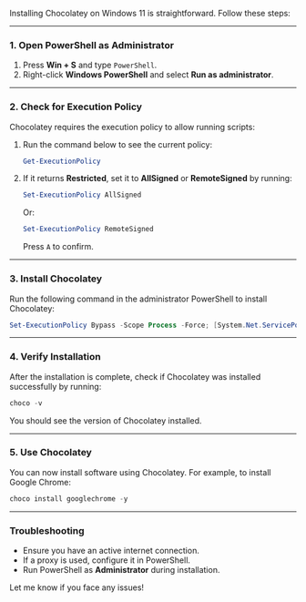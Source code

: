Installing Chocolatey on Windows 11 is straightforward. Follow these steps:

---

### **1. Open PowerShell as Administrator**
1. Press **Win + S** and type `PowerShell`.
2. Right-click **Windows PowerShell** and select **Run as administrator**.

---

### **2. Check for Execution Policy**
Chocolatey requires the execution policy to allow running scripts:
1. Run the command below to see the current policy:
   ```powershell
   Get-ExecutionPolicy
   ```
2. If it returns **Restricted**, set it to **AllSigned** or **RemoteSigned** by running:
   ```powershell
   Set-ExecutionPolicy AllSigned
   ```
   Or:
   ```powershell
   Set-ExecutionPolicy RemoteSigned
   ```
   Press `A` to confirm.

---

### **3. Install Chocolatey**
Run the following command in the administrator PowerShell to install Chocolatey:
```powershell
Set-ExecutionPolicy Bypass -Scope Process -Force; [System.Net.ServicePointManager]::SecurityProtocol = [System.Net.ServicePointManager]::SecurityProtocol -bor 3072; Invoke-Expression ((New-Object System.Net.WebClient).DownloadString('https://community.chocolatey.org/install.ps1'))
```

---

### **4. Verify Installation**
After the installation is complete, check if Chocolatey was installed successfully by running:
```powershell
choco -v
```
You should see the version of Chocolatey installed.

---

### **5. Use Chocolatey**
You can now install software using Chocolatey. For example, to install Google Chrome:
```powershell
choco install googlechrome -y
```

---

### **Troubleshooting**
- Ensure you have an active internet connection.
- If a proxy is used, configure it in PowerShell.
- Run PowerShell as **Administrator** during installation.

Let me know if you face any issues!
